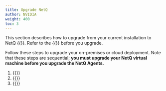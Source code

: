 ```yaml
---
title: Upgrade NetQ
author: NVIDIA
weight: 400
toc: 3
---
```

This section describes how to upgrade from your current installation to NetQ {{<version>}}. Refer to the {{<link title="NVIDIA NetQ 4.12 Release Notes" text="release notes">}} before you upgrade.

Follow these steps to upgrade your on-premises or cloud deployment. Note that these steps are sequential; **you must upgrade your NetQ virtual machine before you upgrade the NetQ Agents.**

1. {{<link title="Upgrade NetQ Virtual Machines">}}
2. {{<link title="Upgrade NetQ Agents">}}
3. {{<link title="Upgrade NetQ CLI">}}